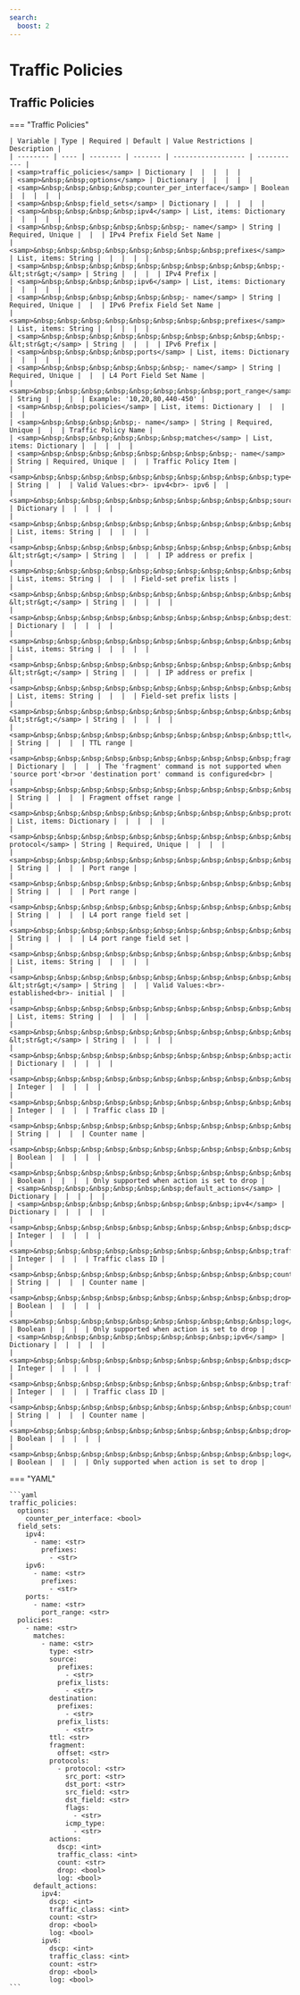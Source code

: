 ```yaml
---
search:
  boost: 2
---
```


# Traffic Policies

## Traffic Policies

=== "Traffic Policies"


    | Variable | Type | Required | Default | Value Restrictions | Description |
    | -------- | ---- | -------- | ------- | ------------------ | ----------- |
    | <samp>traffic_policies</samp> | Dictionary |  |  |  |  |
    | <samp>&nbsp;&nbsp;options</samp> | Dictionary |  |  |  |  |
    | <samp>&nbsp;&nbsp;&nbsp;&nbsp;counter_per_interface</samp> | Boolean |  |  |  |  |
    | <samp>&nbsp;&nbsp;field_sets</samp> | Dictionary |  |  |  |  |
    | <samp>&nbsp;&nbsp;&nbsp;&nbsp;ipv4</samp> | List, items: Dictionary |  |  |  |  |
    | <samp>&nbsp;&nbsp;&nbsp;&nbsp;&nbsp;&nbsp;- name</samp> | String | Required, Unique |  |  | IPv4 Prefix Field Set Name |
    | <samp>&nbsp;&nbsp;&nbsp;&nbsp;&nbsp;&nbsp;&nbsp;&nbsp;prefixes</samp> | List, items: String |  |  |  |  |
    | <samp>&nbsp;&nbsp;&nbsp;&nbsp;&nbsp;&nbsp;&nbsp;&nbsp;&nbsp;&nbsp;- &lt;str&gt;</samp> | String |  |  |  | IPv4 Prefix |
    | <samp>&nbsp;&nbsp;&nbsp;&nbsp;ipv6</samp> | List, items: Dictionary |  |  |  |  |
    | <samp>&nbsp;&nbsp;&nbsp;&nbsp;&nbsp;&nbsp;- name</samp> | String | Required, Unique |  |  | IPv6 Prefix Field Set Name |
    | <samp>&nbsp;&nbsp;&nbsp;&nbsp;&nbsp;&nbsp;&nbsp;&nbsp;prefixes</samp> | List, items: String |  |  |  |  |
    | <samp>&nbsp;&nbsp;&nbsp;&nbsp;&nbsp;&nbsp;&nbsp;&nbsp;&nbsp;&nbsp;- &lt;str&gt;</samp> | String |  |  |  | IPv6 Prefix |
    | <samp>&nbsp;&nbsp;&nbsp;&nbsp;ports</samp> | List, items: Dictionary |  |  |  |  |
    | <samp>&nbsp;&nbsp;&nbsp;&nbsp;&nbsp;&nbsp;- name</samp> | String | Required, Unique |  |  | L4 Port Field Set Name |
    | <samp>&nbsp;&nbsp;&nbsp;&nbsp;&nbsp;&nbsp;&nbsp;&nbsp;port_range</samp> | String |  |  |  | Example: '10,20,80,440-450' |
    | <samp>&nbsp;&nbsp;policies</samp> | List, items: Dictionary |  |  |  |  |
    | <samp>&nbsp;&nbsp;&nbsp;&nbsp;- name</samp> | String | Required, Unique |  |  | Traffic Policy Name |
    | <samp>&nbsp;&nbsp;&nbsp;&nbsp;&nbsp;&nbsp;matches</samp> | List, items: Dictionary |  |  |  |  |
    | <samp>&nbsp;&nbsp;&nbsp;&nbsp;&nbsp;&nbsp;&nbsp;&nbsp;- name</samp> | String | Required, Unique |  |  | Traffic Policy Item |
    | <samp>&nbsp;&nbsp;&nbsp;&nbsp;&nbsp;&nbsp;&nbsp;&nbsp;&nbsp;&nbsp;type</samp> | String |  |  | Valid Values:<br>- ipv4<br>- ipv6 |  |
    | <samp>&nbsp;&nbsp;&nbsp;&nbsp;&nbsp;&nbsp;&nbsp;&nbsp;&nbsp;&nbsp;source</samp> | Dictionary |  |  |  |  |
    | <samp>&nbsp;&nbsp;&nbsp;&nbsp;&nbsp;&nbsp;&nbsp;&nbsp;&nbsp;&nbsp;&nbsp;&nbsp;prefixes</samp> | List, items: String |  |  |  |  |
    | <samp>&nbsp;&nbsp;&nbsp;&nbsp;&nbsp;&nbsp;&nbsp;&nbsp;&nbsp;&nbsp;&nbsp;&nbsp;&nbsp;&nbsp;- &lt;str&gt;</samp> | String |  |  |  | IP address or prefix |
    | <samp>&nbsp;&nbsp;&nbsp;&nbsp;&nbsp;&nbsp;&nbsp;&nbsp;&nbsp;&nbsp;&nbsp;&nbsp;prefix_lists</samp> | List, items: String |  |  |  | Field-set prefix lists |
    | <samp>&nbsp;&nbsp;&nbsp;&nbsp;&nbsp;&nbsp;&nbsp;&nbsp;&nbsp;&nbsp;&nbsp;&nbsp;&nbsp;&nbsp;- &lt;str&gt;</samp> | String |  |  |  |  |
    | <samp>&nbsp;&nbsp;&nbsp;&nbsp;&nbsp;&nbsp;&nbsp;&nbsp;&nbsp;&nbsp;destination</samp> | Dictionary |  |  |  |  |
    | <samp>&nbsp;&nbsp;&nbsp;&nbsp;&nbsp;&nbsp;&nbsp;&nbsp;&nbsp;&nbsp;&nbsp;&nbsp;prefixes</samp> | List, items: String |  |  |  |  |
    | <samp>&nbsp;&nbsp;&nbsp;&nbsp;&nbsp;&nbsp;&nbsp;&nbsp;&nbsp;&nbsp;&nbsp;&nbsp;&nbsp;&nbsp;- &lt;str&gt;</samp> | String |  |  |  | IP address or prefix |
    | <samp>&nbsp;&nbsp;&nbsp;&nbsp;&nbsp;&nbsp;&nbsp;&nbsp;&nbsp;&nbsp;&nbsp;&nbsp;prefix_lists</samp> | List, items: String |  |  |  | Field-set prefix lists |
    | <samp>&nbsp;&nbsp;&nbsp;&nbsp;&nbsp;&nbsp;&nbsp;&nbsp;&nbsp;&nbsp;&nbsp;&nbsp;&nbsp;&nbsp;- &lt;str&gt;</samp> | String |  |  |  |  |
    | <samp>&nbsp;&nbsp;&nbsp;&nbsp;&nbsp;&nbsp;&nbsp;&nbsp;&nbsp;&nbsp;ttl</samp> | String |  |  |  | TTL range |
    | <samp>&nbsp;&nbsp;&nbsp;&nbsp;&nbsp;&nbsp;&nbsp;&nbsp;&nbsp;&nbsp;fragment</samp> | Dictionary |  |  |  | The 'fragment' command is not supported when 'source port'<br>or 'destination port' command is configured<br> |
    | <samp>&nbsp;&nbsp;&nbsp;&nbsp;&nbsp;&nbsp;&nbsp;&nbsp;&nbsp;&nbsp;&nbsp;&nbsp;offset</samp> | String |  |  |  | Fragment offset range |
    | <samp>&nbsp;&nbsp;&nbsp;&nbsp;&nbsp;&nbsp;&nbsp;&nbsp;&nbsp;&nbsp;protocols</samp> | List, items: Dictionary |  |  |  |  |
    | <samp>&nbsp;&nbsp;&nbsp;&nbsp;&nbsp;&nbsp;&nbsp;&nbsp;&nbsp;&nbsp;&nbsp;&nbsp;- protocol</samp> | String | Required, Unique |  |  |  |
    | <samp>&nbsp;&nbsp;&nbsp;&nbsp;&nbsp;&nbsp;&nbsp;&nbsp;&nbsp;&nbsp;&nbsp;&nbsp;&nbsp;&nbsp;src_port</samp> | String |  |  |  | Port range |
    | <samp>&nbsp;&nbsp;&nbsp;&nbsp;&nbsp;&nbsp;&nbsp;&nbsp;&nbsp;&nbsp;&nbsp;&nbsp;&nbsp;&nbsp;dst_port</samp> | String |  |  |  | Port range |
    | <samp>&nbsp;&nbsp;&nbsp;&nbsp;&nbsp;&nbsp;&nbsp;&nbsp;&nbsp;&nbsp;&nbsp;&nbsp;&nbsp;&nbsp;src_field</samp> | String |  |  |  | L4 port range field set |
    | <samp>&nbsp;&nbsp;&nbsp;&nbsp;&nbsp;&nbsp;&nbsp;&nbsp;&nbsp;&nbsp;&nbsp;&nbsp;&nbsp;&nbsp;dst_field</samp> | String |  |  |  | L4 port range field set |
    | <samp>&nbsp;&nbsp;&nbsp;&nbsp;&nbsp;&nbsp;&nbsp;&nbsp;&nbsp;&nbsp;&nbsp;&nbsp;&nbsp;&nbsp;flags</samp> | List, items: String |  |  |  |  |
    | <samp>&nbsp;&nbsp;&nbsp;&nbsp;&nbsp;&nbsp;&nbsp;&nbsp;&nbsp;&nbsp;&nbsp;&nbsp;&nbsp;&nbsp;&nbsp;&nbsp;- &lt;str&gt;</samp> | String |  |  | Valid Values:<br>- established<br>- initial |  |
    | <samp>&nbsp;&nbsp;&nbsp;&nbsp;&nbsp;&nbsp;&nbsp;&nbsp;&nbsp;&nbsp;&nbsp;&nbsp;&nbsp;&nbsp;icmp_type</samp> | List, items: String |  |  |  |  |
    | <samp>&nbsp;&nbsp;&nbsp;&nbsp;&nbsp;&nbsp;&nbsp;&nbsp;&nbsp;&nbsp;&nbsp;&nbsp;&nbsp;&nbsp;&nbsp;&nbsp;- &lt;str&gt;</samp> | String |  |  |  |  |
    | <samp>&nbsp;&nbsp;&nbsp;&nbsp;&nbsp;&nbsp;&nbsp;&nbsp;&nbsp;&nbsp;actions</samp> | Dictionary |  |  |  |  |
    | <samp>&nbsp;&nbsp;&nbsp;&nbsp;&nbsp;&nbsp;&nbsp;&nbsp;&nbsp;&nbsp;&nbsp;&nbsp;dscp</samp> | Integer |  |  |  |  |
    | <samp>&nbsp;&nbsp;&nbsp;&nbsp;&nbsp;&nbsp;&nbsp;&nbsp;&nbsp;&nbsp;&nbsp;&nbsp;traffic_class</samp> | Integer |  |  |  | Traffic class ID |
    | <samp>&nbsp;&nbsp;&nbsp;&nbsp;&nbsp;&nbsp;&nbsp;&nbsp;&nbsp;&nbsp;&nbsp;&nbsp;count</samp> | String |  |  |  | Counter name |
    | <samp>&nbsp;&nbsp;&nbsp;&nbsp;&nbsp;&nbsp;&nbsp;&nbsp;&nbsp;&nbsp;&nbsp;&nbsp;drop</samp> | Boolean |  |  |  |  |
    | <samp>&nbsp;&nbsp;&nbsp;&nbsp;&nbsp;&nbsp;&nbsp;&nbsp;&nbsp;&nbsp;&nbsp;&nbsp;log</samp> | Boolean |  |  |  | Only supported when action is set to drop |
    | <samp>&nbsp;&nbsp;&nbsp;&nbsp;&nbsp;&nbsp;default_actions</samp> | Dictionary |  |  |  |  |
    | <samp>&nbsp;&nbsp;&nbsp;&nbsp;&nbsp;&nbsp;&nbsp;&nbsp;ipv4</samp> | Dictionary |  |  |  |  |
    | <samp>&nbsp;&nbsp;&nbsp;&nbsp;&nbsp;&nbsp;&nbsp;&nbsp;&nbsp;&nbsp;dscp</samp> | Integer |  |  |  |  |
    | <samp>&nbsp;&nbsp;&nbsp;&nbsp;&nbsp;&nbsp;&nbsp;&nbsp;&nbsp;&nbsp;traffic_class</samp> | Integer |  |  |  | Traffic class ID |
    | <samp>&nbsp;&nbsp;&nbsp;&nbsp;&nbsp;&nbsp;&nbsp;&nbsp;&nbsp;&nbsp;count</samp> | String |  |  |  | Counter name |
    | <samp>&nbsp;&nbsp;&nbsp;&nbsp;&nbsp;&nbsp;&nbsp;&nbsp;&nbsp;&nbsp;drop</samp> | Boolean |  |  |  |  |
    | <samp>&nbsp;&nbsp;&nbsp;&nbsp;&nbsp;&nbsp;&nbsp;&nbsp;&nbsp;&nbsp;log</samp> | Boolean |  |  |  | Only supported when action is set to drop |
    | <samp>&nbsp;&nbsp;&nbsp;&nbsp;&nbsp;&nbsp;&nbsp;&nbsp;ipv6</samp> | Dictionary |  |  |  |  |
    | <samp>&nbsp;&nbsp;&nbsp;&nbsp;&nbsp;&nbsp;&nbsp;&nbsp;&nbsp;&nbsp;dscp</samp> | Integer |  |  |  |  |
    | <samp>&nbsp;&nbsp;&nbsp;&nbsp;&nbsp;&nbsp;&nbsp;&nbsp;&nbsp;&nbsp;traffic_class</samp> | Integer |  |  |  | Traffic class ID |
    | <samp>&nbsp;&nbsp;&nbsp;&nbsp;&nbsp;&nbsp;&nbsp;&nbsp;&nbsp;&nbsp;count</samp> | String |  |  |  | Counter name |
    | <samp>&nbsp;&nbsp;&nbsp;&nbsp;&nbsp;&nbsp;&nbsp;&nbsp;&nbsp;&nbsp;drop</samp> | Boolean |  |  |  |  |
    | <samp>&nbsp;&nbsp;&nbsp;&nbsp;&nbsp;&nbsp;&nbsp;&nbsp;&nbsp;&nbsp;log</samp> | Boolean |  |  |  | Only supported when action is set to drop |

=== "YAML"

    ```yaml
    traffic_policies:
      options:
        counter_per_interface: <bool>
      field_sets:
        ipv4:
          - name: <str>
            prefixes:
              - <str>
        ipv6:
          - name: <str>
            prefixes:
              - <str>
        ports:
          - name: <str>
            port_range: <str>
      policies:
        - name: <str>
          matches:
            - name: <str>
              type: <str>
              source:
                prefixes:
                  - <str>
                prefix_lists:
                  - <str>
              destination:
                prefixes:
                  - <str>
                prefix_lists:
                  - <str>
              ttl: <str>
              fragment:
                offset: <str>
              protocols:
                - protocol: <str>
                  src_port: <str>
                  dst_port: <str>
                  src_field: <str>
                  dst_field: <str>
                  flags:
                    - <str>
                  icmp_type:
                    - <str>
              actions:
                dscp: <int>
                traffic_class: <int>
                count: <str>
                drop: <bool>
                log: <bool>
          default_actions:
            ipv4:
              dscp: <int>
              traffic_class: <int>
              count: <str>
              drop: <bool>
              log: <bool>
            ipv6:
              dscp: <int>
              traffic_class: <int>
              count: <str>
              drop: <bool>
              log: <bool>
    ```
